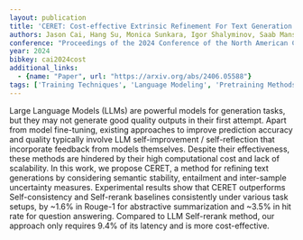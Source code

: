 ```yaml
---
layout: publication
title: 'CERET: Cost-effective Extrinsic Refinement For Text Generation'
authors: Jason Cai, Hang Su, Monica Sunkara, Igor Shalyminov, Saab Mansour
conference: "Proceedings of the 2024 Conference of the North American Chapter of the Association for Computational Linguistics Human Language Technologies (Volume 1 Long Papers)"
year: 2024
bibkey: cai2024cost
additional_links:
  - {name: "Paper", url: "https://arxiv.org/abs/2406.05588"}
tags: ['Training Techniques', 'Language Modeling', 'Pretraining Methods', 'Fine-Tuning', 'Applications']
---
```

Large Language Models (LLMs) are powerful models for generation tasks, but
they may not generate good quality outputs in their first attempt. Apart from
model fine-tuning, existing approaches to improve prediction accuracy and
quality typically involve LLM self-improvement / self-reflection that
incorporate feedback from models themselves. Despite their effectiveness, these
methods are hindered by their high computational cost and lack of scalability.
In this work, we propose CERET, a method for refining text generations by
considering semantic stability, entailment and inter-sample uncertainty
measures. Experimental results show that CERET outperforms Self-consistency and
Self-rerank baselines consistently under various task setups, by ~1.6% in
Rouge-1 for abstractive summarization and ~3.5% in hit rate for question
answering. Compared to LLM Self-rerank method, our approach only requires 9.4%
of its latency and is more cost-effective.
